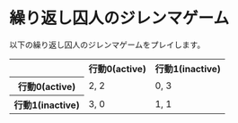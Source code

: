 # 繰り返し囚人のジレンマゲーム

以下の繰り返し囚人のジレンマゲームをプレイします。

<table>
  <tr>
    <th></th>
    <th>行動0(active)</th>
    <th>行動1(inactive)</th>
  </tr>
  <tr>
    <th>行動0(active)</th>
    <td>2, 2</td>
    <td>0, 3</td>
  </tr>
  <tr>
    <th>行動1(inactive)</th>
    <td>3, 0</td>
    <td>1, 1</td>
  </tr>
</table>